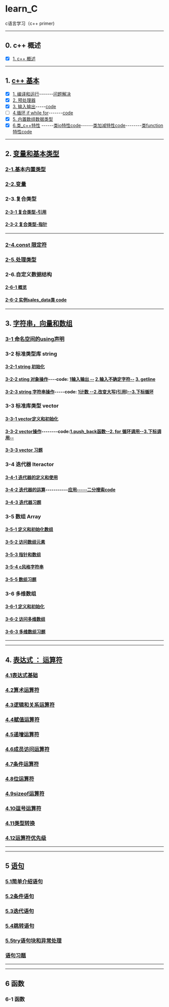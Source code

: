 # learn_C
c语言学习（c++ primer)

---------
## 0. c++ 概述
- [x] [1. c++ 概述](https://www.zybuluo.com/zzzxxxyyy/note/1230950)

-----------
## 1. [c++ 基本](https://github.com/LiuChuang0059/learn_cpp/blob/master/chapter_1/README.md)
- [x] [1. 编译和运行](https://github.com/LiuChuang0059/learn_cpp/blob/master/chapter_1/1.1%20%E7%BC%96%E8%AF%91%E8%BF%90%E8%A1%8C%E7%A8%8B%E5%BA%8F.md)-------[问题解决](https://github.com/LiuChuang0059/learn_cpp/blob/master/chapter_1/1.1g++%E7%BC%96%E8%AF%91%E9%94%99%E8%AF%AF%E8%A7%A3%E5%86%B3.md)
- [x] [2. 预处理器](https://www.zybuluo.com/zzzxxxyyy/note/1231193)
- [x] [3. 输入输出](https://www.zybuluo.com/zzzxxxyyy/note/1231444)-----[code](https://github.com/LiuChuang0059/learn_cpp/blob/master/chapter_1/io.cpp)
- [ ] [4.循环 if while for]()-------[code](https://github.com/LiuChuang0059/learn_cpp/blob/master/chapter_1/io_uncertain.cpp)
- [x] [5. 内置数组数据类型](https://www.zybuluo.com/zzzxxxyyy/note/1231553)
- [x] [6.类_c++特性](https://github.com/LiuChuang0059/learn_cpp/blob/master/chapter_1/1.3%E7%B1%BB_c%2B%2B%E7%89%B9%E6%80%A7.md)
------[类io特性code](https://github.com/LiuChuang0059/learn_cpp/blob/master/chapter_1/salesiterm_io.cpp)------[类加减特性code](https://github.com/LiuChuang0059/learn_cpp/blob/master/chapter_1/salesiterm_add.cpp)--------[类function特性code](https://github.com/LiuChuang0059/learn_cpp/blob/master/chapter_1/salesitem_func.cpp)

------------
## 2. [变量和基本类型](https://github.com/LiuChuang0059/learn_cpp/blob/master/chapter_2/README.md)

### [2-1.基本内置类型](https://github.com/LiuChuang0059/learn_cpp/blob/master/chapter_2/2.1%E5%9F%BA%E6%9C%AC%E5%86%85%E7%BD%AE%E7%B1%BB%E5%9E%8B.md)
### [2-2.变量](https://github.com/LiuChuang0059/learn_cpp/blob/master/chapter_2/2.2%E5%8F%98%E9%87%8F.md)
### 2-3.复合类型
#### [2-3-1 复合类型-引用](https://github.com/LiuChuang0059/learn_cpp/blob/master/chapter_2/2.3%E5%A4%8D%E5%90%88%E7%B1%BB%E5%9E%8B.md)
#### [2-3-2 复合类型-指针](https://github.com/LiuChuang0059/learn_cpp/blob/master/chapter_2/2.3%E5%A4%8D%E5%90%88%E7%B1%BB%E5%9E%8B-%E6%8C%87%E9%92%88.md)
-------------
### [2-4.const 限定符](https://github.com/LiuChuang0059/learn_cpp/blob/master/chapter_2/2.4const%E9%99%90%E5%AE%9A%E7%AC%A6.md)
### [2-5.处理类型](https://github.com/LiuChuang0059/learn_cpp/blob/master/chapter_2/2.5%E5%A4%84%E7%90%86%E7%B1%BB%E5%9E%8B.md)
### 2-6.自定义数据结构
#### [2-6-1 概览](https://github.com/LiuChuang0059/learn_cpp/blob/master/chapter_2/2.6%E8%87%AA%E5%AE%9A%E4%B9%89%E6%95%B0%E6%8D%AE%E7%B1%BB%E5%9E%8B.md)
#### [2-6-2 实例sales_data类 code](https://github.com/LiuChuang0059/learn_cpp/blob/master/chapter_2/sales_data2.cpp)

-----------

## 3. [字符串，向量和数组](https://github.com/LiuChuang0059/learn_cpp/blob/master/chapter_3/README.md)

### [3-1 命名空间的using声明](https://github.com/LiuChuang0059/learn_cpp/blob/master/chapter_3/3.1%E5%91%BD%E5%90%8D%E7%A9%BA%E9%97%B4%E7%9A%84using%E5%A3%B0%E6%98%8E.md)
### 3-2 标准类型库 string
#### [3-2-1 string 初始化](https://github.com/LiuChuang0059/learn_cpp/blob/master/chapter_3/3.2-1%E6%A0%87%E5%87%86%E5%BA%93%E7%B1%BB%E5%9E%8Bstring%E5%88%9D%E5%A7%8B%E5%8C%96.md)
#### [3-2-2 sting 对象操作](https://github.com/LiuChuang0059/learn_cpp/blob/master/chapter_3/3.2-2%E6%A0%87%E5%87%86%E5%BA%93%E7%B1%BB%E5%9E%8Bstring(string%E5%AF%B9%E8%B1%A1%E6%93%8D%E4%BD%9C).md)----code: [1输入输出 --](https://github.com/LiuChuang0059/learn_cpp/blob/master/chapter_3/string_io2.cpp) [2.输入不确定字符--](https://github.com/LiuChuang0059/learn_cpp/blob/master/chapter_3/string_io3_uncertain.cpp) [3. getline](https://github.com/LiuChuang0059/learn_cpp/blob/master/chapter_3/string_getline.cpp)
#### [3-2-3 string 字符串操作](https://github.com/LiuChuang0059/learn_cpp/blob/master/chapter_3/3.2-3%E6%A0%87%E5%87%86%E5%BA%93%E7%B1%BB%E5%9E%8Bstring(stringstring%E5%AF%B9%E8%B1%A1%E5%AD%97%E7%AC%A6%E6%93%8D%E4%BD%9C).md)-----code: [1计数 --](https://github.com/LiuChuang0059/learn_cpp/blob/master/chapter_3/string_for2.cpp)[2.改变大写(引用)--](https://github.com/LiuChuang0059/learn_cpp/blob/master/chapter_3/string_for_change.cpp)[3.下标循环](https://github.com/LiuChuang0059/learn_cpp/blob/master/chapter_3/string_subscript_iteration.cpp)

### 3-3 标准库类型 vector
#### [3-3-1 vector定义和初始化](https://github.com/LiuChuang0059/learn_cpp/blob/master/chapter_3/3.3-1%E6%A0%87%E5%87%86%E5%BA%93%E7%B1%BB%E5%9E%8Bvector%E5%88%9D%E5%A7%8B%E5%8C%96.md)
#### [3-3-2 vector操作](https://github.com/LiuChuang0059/learn_cpp/blob/master/chapter_3/3.3-2%E6%A0%87%E5%87%86%E5%BA%93%E7%B1%BB%E5%9E%8Bvector%E6%93%8D%E4%BD%9C.md)--------code:[1.push_back函数--](https://github.com/LiuChuang0059/learn_cpp/blob/master/chapter_3/vector_test.cpp)[2. for 循环调用--](https://github.com/LiuChuang0059/learn_cpp/blob/master/chapter_3/vector_test3.cpp)[3.下标调用--](https://github.com/LiuChuang0059/learn_cpp/blob/master/chapter_3/vector_subscipt.cpp)
#### [3-3-3 vector 习题](https://github.com/LiuChuang0059/learn_cpp/blob/master/chapter_3/3.3-3%E6%A0%87%E5%87%86%E5%BA%93%E7%B1%BB%E5%9E%8Bvector%E4%B9%A0%E9%A2%98.md)

### 3-4 迭代器 Iteractor
#### [3-4-1 迭代器的定义和使用](https://github.com/LiuChuang0059/learn_cpp/blob/master/chapter_3/3.4Iterator/3.4-1%E8%BF%AD%E4%BB%A3%E5%99%A8%E7%9A%84%E4%BD%BF%E7%94%A8.md)
#### [3-4-2 迭代器的运算](https://github.com/LiuChuang0059/learn_cpp/blob/master/chapter_3/3.4Iterator/3.4-2%E8%BF%AD%E4%BB%A3%E5%99%A8%E7%9A%84%E8%BF%90%E7%AE%97.md)-----------[应用-----二分搜索code](https://github.com/LiuChuang0059/learn_cpp/blob/master/chapter_3/3.4Iterator/iterator_binary_search.cpp)
#### [3-4-3 迭代器习题](https://github.com/LiuChuang0059/learn_cpp/blob/master/chapter_3/3.4Iterator/3.4-3%E8%BF%AD%E4%BB%A3%E5%99%A8%E7%9A%84%E4%B9%A0%E9%A2%98.md)


### 3-5 数组 Array

#### [3-5-1 定义和初始化数组](https://github.com/LiuChuang0059/learn_cpp/blob/master/chapter_3/3.5Array/3.5-1%E5%AE%9A%E4%B9%89%E5%92%8C%E5%88%9D%E5%A7%8B%E5%8C%96%E6%95%B0%E7%BB%84.md)

#### [3-5-2 访问数组元素 ](https://github.com/LiuChuang0059/learn_cpp/blob/master/chapter_3/3.5Array/3.5-2%E8%AE%BF%E9%97%AE%E6%95%B0%E7%BB%84%E5%85%83%E7%B4%A0.md)


#### [3-5-3 指针和数组](https://github.com/LiuChuang0059/learn_cpp/blob/master/chapter_3/3.5Array/3.5-3%E6%8C%87%E9%92%88%E5%92%8C%E6%95%B0%E7%BB%84.md)


#### [3-5-4 c风格字符串](https://github.com/LiuChuang0059/learn_cpp/blob/master/chapter_3/3.5Array/3.5-4c%E9%A3%8E%E6%A0%BC%E5%AD%97%E7%AC%A6%E4%B8%B2.md)

#### [3-5-5 数组习题]()


### 3-6 多维数组
#### [3-6-1 定义和初始化](https://github.com/LiuChuang0059/learn_cpp/blob/master/chapter_3/3.6multidimension_array/3.6-1%E5%AE%9A%E4%B9%89%E5%92%8C%E5%88%9D%E5%A7%8B%E5%8C%96.md)
#### [3-6-2 访问多维数组](https://github.com/LiuChuang0059/learn_cpp/blob/master/chapter_3/3.6multidimension_array/3.6-2%E5%A4%9A%E7%BB%B4%E6%95%B0%E7%BB%84%E7%9A%84%E4%BD%BF%E7%94%A8.md)
#### [3-6-3 多维数组习题]()

--------------------------
------------------------


## 4. [表达式 ： 运算符](https://github.com/LiuChuang0059/learn_cpp/blob/master/chapter_4/README.md)

### [4.1表达式基础](https://github.com/LiuChuang0059/learn_cpp/blob/master/chapter_4/4.1%E8%A1%A8%E8%BE%BE%E5%BC%8F%E5%9F%BA%E7%A1%80.md)

### [4.2算术运算符](https://github.com/LiuChuang0059/learn_cpp/blob/master/chapter_4/4.2%E7%AE%97%E6%9C%AF%E8%BF%90%E7%AE%97%E7%AC%A6.md)

### [4.3逻辑和关系运算符](https://github.com/LiuChuang0059/learn_cpp/blob/master/chapter_4/4.3%E9%80%BB%E8%BE%91%E5%92%8C%E5%85%B3%E7%B3%BB%E8%BF%90%E7%AE%97%E7%AC%A6.md)

### [4.4赋值运算符](https://github.com/LiuChuang0059/learn_cpp/blob/master/chapter_4/4.4%E8%B5%8B%E5%80%BC%E8%BF%90%E7%AE%97%E7%AC%A6.md)


### [4.5递增运算符](https://github.com/LiuChuang0059/learn_cpp/blob/master/chapter_4/4.5%E9%80%92%E5%A2%9E%E8%BF%90%E7%AE%97%E7%AC%A6.md)


### [4.6成员访问运算符](https://github.com/LiuChuang0059/learn_cpp/blob/master/chapter_4/4.6%E6%88%90%E5%91%98%E8%AE%BF%E9%97%AE%E8%BF%90%E7%AE%97%E7%AC%A6.md)


### [4.7条件运算符](https://github.com/LiuChuang0059/learn_cpp/blob/master/chapter_4/4.7%E6%9D%A1%E4%BB%B6%E8%BF%90%E7%AE%97%E7%AC%A6.md)


### [4.8位运算符](https://github.com/LiuChuang0059/learn_cpp/blob/master/chapter_4/4.8%E4%BD%8D%E8%BF%90%E7%AE%97%E7%AC%A6.md)


### [4.9sizeof运算符](https://github.com/LiuChuang0059/learn_cpp/blob/master/chapter_4/4.9sizeof%E8%BF%90%E7%AE%97%E7%AC%A6.md)

### [4.10逗号运算符](https://github.com/LiuChuang0059/learn_cpp/blob/master/chapter_4/4.10%E9%80%97%E5%8F%B7%E8%BF%90%E7%AE%97%E7%AC%A6.md)

### [4.11类型转换](https://github.com/LiuChuang0059/learn_cpp/blob/master/chapter_4/4.11%E7%B1%BB%E5%9E%8B%E8%BD%AC%E6%8D%A2.md)

### [4.12运算符优先级](https://github.com/LiuChuang0059/learn_cpp/blob/master/chapter_4/4.12%E8%BF%90%E7%AE%97%E7%AC%A6%E4%BC%98%E5%85%88%E7%BA%A7.md)




----------------------
---------------------


## 5 [语句](https://github.com/LiuChuang0059/learn_cpp/blob/master/chapter_5/README.md)

### [5.1简单介绍语句](https://github.com/LiuChuang0059/learn_cpp/blob/master/chapter_5/5.1%E7%AE%80%E5%8D%95%E4%BB%8B%E7%BB%8D%E8%AF%AD%E5%8F%A5.md)
### [5.2条件语句](https://github.com/LiuChuang0059/learn_cpp/blob/master/chapter_5/5.2%E6%9D%A1%E4%BB%B6%E8%AF%AD%E5%8F%A5.md)


### [5.3迭代语句](https://github.com/LiuChuang0059/learn_cpp/blob/master/chapter_5/5.3%E8%BF%AD%E4%BB%A3%E8%AF%AD%E5%8F%A5.md)

### [5.4跳转语句](https://github.com/LiuChuang0059/learn_cpp/blob/master/chapter_5/5.4%E8%B7%B3%E8%BD%AC%E8%AF%AD%E5%8F%A5.md)

### [5.5try语句块和异常处理](https://github.com/LiuChuang0059/learn_cpp/blob/master/chapter_5/5.5try%E8%AF%AD%E5%8F%A5%E5%9D%97%E5%92%8C%E5%BC%82%E5%B8%B8%E5%A4%84%E7%90%86.md)

### [语句习题](https://github.com/LiuChuang0059/learn_cpp/blob/master/chapter_5/5.%E8%AF%AD%E5%8F%A5%E7%BB%83%E4%B9%A0%E9%A2%98.md)


------------
-----------


## 6 函数

### 6-1 函数





















